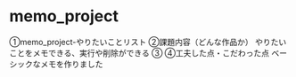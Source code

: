 # memo_project
①memo_project-やりたいことリスト
②課題内容（どんな作品か） やりたいことをメモできる、実行や削除ができる
③
④工夫した点・こだわった点 ベーシックなメモを作りました
